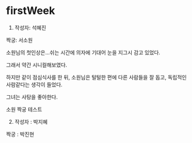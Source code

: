 # firstWeek

1. 작성자: 석혜진

짝궁: 서소원

소원님의 첫인상은...쉬는 시간에 의자에 기대어 눈을 지그시 감고 있었다.

그래서 약간 시니컬해보였다.

하지만 같이 점심식사를 한 뒤, 소원님은 털털한 편에 다른 사람들을 잘 돕고, 독립적인 사람같다는 생각이 들었다.

그녀는 사탕을 좋아한다.

소원 짝궁 테스트



2. 작성자 : 박지혜

짝궁 : 박진현


